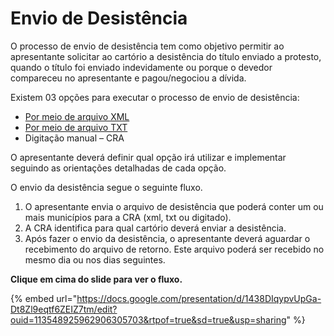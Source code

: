 # Envio de Desistência

O processo de envio de desistência tem como objetivo permitir ao apresentante solicitar ao cartório a desistência do título enviado a protesto, quando o título foi enviado indevidamente ou porque o devedor compareceu no apresentante e pagou/negociou a dívida.

Existem 03 opções para executar o processo de envio de desistência:

* [Por meio de arquivo XML](http://manual.crabr.com.br/manual/?p=332)
* [Por meio de arquivo TXT](http://manual.crabr.com.br/manual/?p=184)
* Digitação manual – CRA

O apresentante deverá definir qual opção irá utilizar e implementar seguindo as orientações detalhadas de cada opção.

O envio da desistência segue o seguinte fluxo.

1. O apresentante envia o arquivo de desistência que poderá conter um ou mais municípios para a CRA (xml, txt ou digitado).
2. A CRA identifica para qual cartório deverá enviar a desistência.
3. Após fazer o envio da desistência, o apresentante deverá aguardar o recebimento do arquivo de retorno. Este arquivo poderá ser recebido no mesmo dia ou nos dias seguintes.

**Clique em cima do slide para ver o fluxo.**

{% embed url="https://docs.google.com/presentation/d/1438DIqypvUpGa-Dt8Zl9eqtf6ZEIZ7tm/edit?ouid=113548925962906305703&rtpof=true&sd=true&usp=sharing" %}
